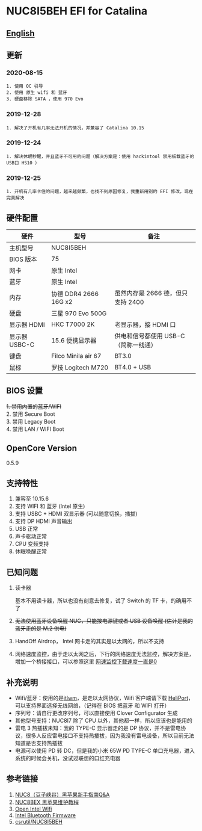 # NUC8I5BEH EFI for Catalina

## [English](./README_EN.md)

## 更新

### 2020-08-15

    1. 使用 OC 引导
    2. 使用 原生 wifi 和 蓝牙
    3. 硬盘移除 SATA ，使用 970 Evo

### 2019-12-28

    1. 解决了开机有几率无法开机的情况，并兼容了 Catalina 10.15

### 2019-12-24

    1. 解决休眠秒醒，并且蓝牙不可用的问题（解决方案是：使用 hackintool 禁用板载蓝牙的USB口 HS10 ）

### 2019-12-25

    1. 开机有几率卡住的问题，越来越频繁，也找不到原因修复，我重新用别的 EFI 修改，现在完美解决

## 硬件配置

| 硬件          | 型号                  | 备注                                 |
| ------------- | --------------------- | ------------------------------------ |
| 主机型号      | NUC8I5BEH             |                                      |
| BIOS 版本     | 75                    |                                      |
| 网卡          | 原生 Intel            |                                      |
| 蓝牙          | 原生 Intel            |                                      |
| 内存          | 协德 DDR4 2666 16G x2 | 虽然内存是 2666 德，但只支持 2400    |
| 硬盘          | 三星 970 Evo 500G     |                                      |
| 显示器 HDMI   | HKC T7000 2K          | 老显示器，接 HDMI 口                 |
| 显示器 USBC-C | 15.6 便携显示器       | 供电和信号都使用 USB-C（简称一线通） |
| 键盘          | Filco Minila air 67   | BT3.0                                |
| 鼠标          | 罗技 Logitech M720    | BT4.0 + USB                          |

## BIOS 设置

~~1. 禁用内置的蓝牙/WIFI~~  
2. 禁用 Secure Boot  
3. 禁用 Legacy Boot  
4. 禁用 LAN / WIFI Boot  

## OpenCore Version

0.5.9

## 支持特性

1. 兼容至 10.15.6
2. 支持 WIFI 和 蓝牙 (Intel 原生)
3. 支持 USBC + HDMI 双显示器 (可以随意切换，插拔)
4. 支持 DP HDMI 声音输出
5. USB 正常
6. 声卡驱动正常
7. CPU 变频支持
8. 休眠唤醒正常

## 已知问题

1. 读卡器

   基本不用读卡器，所以也没有刻意去修复，试了 Switch 的 TF 卡，的确用不了

2. ~~无法使用蓝牙设备唤醒 NUC，只能按电源键或者 USB 设备唤醒 (估计是我的蓝牙走的是 M.2 供电)~~

3. HandOff Airdrop， Intel 网卡走的其实是以太网的，所以不支持

4. 网络速度监控，由于走以太网之后，下行的网络速度无法监控，解决方案是，增加一个桥接接口，可以参照这里 [网速监控下载速度一直是0](https://github.com/OpenIntelWireless/itlwm/issues/172)

## 补充说明

- Wifi/蓝牙：使用的是[itlwm](https://github.com/OpenIntelWireless/itlwm)，是走以太网协议，Wifi 客户端请下载 [HeliPort](https://github.com/OpenIntelWireless/HeliPort)，可以支持界面选择无线网络，（记得在 BIOS 把蓝牙 和 WIFI 打开）
- 序列号：请自行更改序列号，可以直接使用 Clover Configurator 生成
- 其他型号支持：NUC8I7 除了 CPU 以外，其他都一样，所以应该也是能用的
- 雷电 3 热插拔未知：我的 TYPE-C 显示器走的是 DP 协议，并不是雷电协议，很多人反应雷电接口不支持热插拔，因为我没有雷电设备，所以目前无法知道是否支持热插拔
- 电源可以使用 PD 转 DC，但是我的小米 65W PD TYPE-C 单口充电器，进入系统的时候会关机，没试过联想的口红充电器

## 参考链接

1. [NUC8（豆子峡谷）黑苹果新手指南Q&A](https://www.jianshu.com/p/b298da6afef3)
2. [NUC8BEX 黑苹果维护教程](https://www.jianshu.com/p/2b8516276147)
3. [Open Intel Wifi](https://github.com/OpenIntelWireless/itlwm)
4. [Intel Bluetooth Firmware](https://github.com/OpenIntelWireless/IntelBluetoothFirmware)
5. [csrutil/NUC8I5BEH](https://github.com/csrutil/NUC8I5BEH)
